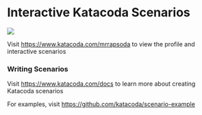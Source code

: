 # Interactive Katacoda Scenarios

[![](http://shields.katacoda.com/katacoda/mrrapsoda/count.svg)](https://www.katacoda.com/mrrapsoda "Get your profile on Katacoda.com")

Visit https://www.katacoda.com/mrrapsoda to view the profile and interactive scenarios

### Writing Scenarios
Visit https://www.katacoda.com/docs to learn more about creating Katacoda scenarios

For examples, visit https://github.com/katacoda/scenario-example
